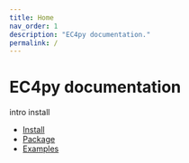 ```yaml
---
title: Home
nav_order: 1
description: "EC4py documentation."
permalink: /
---
```



# EC4py documentation

   intro
   install
   - [Install](/EC4py/install/)
   - [Package](/EC4py/package/)
   - [Examples](/EC4py/examples/)
    

